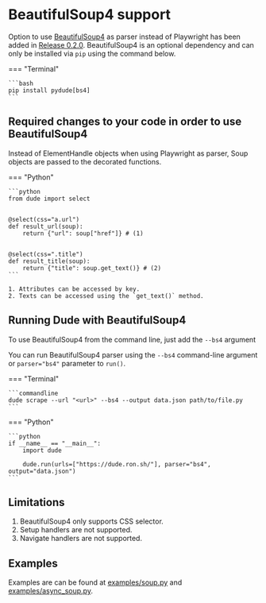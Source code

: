 # BeautifulSoup4 support

Option to use [BeautifulSoup4](https://www.crummy.com/software/BeautifulSoup/bs4/doc/) as parser instead of Playwright has been added in [Release 0.2.0](https://github.com/roniemartinez/dude/releases/tag/0.2.0).
BeautifulSoup4 is an optional dependency and can only be installed via `pip` using the command below.

=== "Terminal"

    ```bash
    pip install pydude[bs4]
    ```

## Required changes to your code in order to use BeautifulSoup4

Instead of ElementHandle objects when using Playwright as parser, Soup objects are passed to the decorated functions.


=== "Python"

    ```python
    from dude import select
    
    
    @select(css="a.url")
    def result_url(soup):
        return {"url": soup["href"]} # (1)
    
    
    @select(css=".title")
    def result_title(soup):
        return {"title": soup.get_text()} # (2)
    ```
    
    1. Attributes can be accessed by key.
    2. Texts can be accessed using the `get_text()` method.


## Running Dude with BeautifulSoup4 

To use BeautifulSoup4 from the command line, just add the `--bs4` argument

You can run BeautifulSoup4 parser using the `--bs4` command-line argument or `parser="bs4"` parameter to `run()`.


=== "Terminal"

    ```commandline
    dude scrape --url "<url>" --bs4 --output data.json path/to/file.py
    ```

=== "Python"

    ```python
    if __name__ == "__main__":
        import dude

        dude.run(urls=["https://dude.ron.sh/"], parser="bs4", output="data.json")
    ```

## Limitations

1. BeautifulSoup4 only supports CSS selector.
2. Setup handlers are not supported.
3. Navigate handlers are not supported.


## Examples

Examples are can be found at [examples/soup.py](https://github.com/roniemartinez/dude/tree/master/examples/soup.py) and [examples/async_soup.py](https://github.com/roniemartinez/dude/tree/master/examples/async_soup.py).
